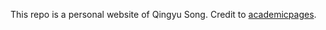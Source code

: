 This repo is a personal website of Qingyu Song. Credit to [academicpages](https://github.com/academicpages/academicpages.github.io).

